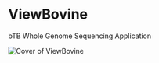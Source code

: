 # ViewBovine
bTB Whole Genome Sequencing Application

![Cover of ViewBovine](https://github.com/aphascience/bTBWGS/raw/master/cover.png)